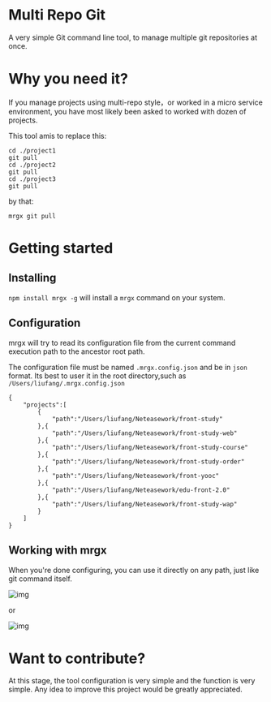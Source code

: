 # Multi Repo Git

A very simple Git command line tool, to manage multiple git repositories at once.

# Why you need it?

If you manage projects using multi-repo style，or worked in a micro service environment, you have most likely been asked to worked with dozen of projects.

This tool amis to replace this:

```
cd ./project1
git pull
cd ./project2
git pull
cd ./project3
git pull

```

by that:

```
mrgx git pull
```

# Getting started

## Installing

`npm install mrgx -g` will install a `mrgx` command on your system.

## Configuration

mrgx will try to read its configuration file from the current command execution path to the ancestor root path.


The configuration file must be named `.mrgx.config.json` and be in `json` format. Its best to user it in the root directory,such as `/Users/liufang/.mrgx.config.json`

```
{
    "projects":[
        {
            "path":"/Users/liufang/Neteasework/front-study"
        },{
            "path":"/Users/liufang/Neteasework/front-study-web"
        },{
            "path":"/Users/liufang/Neteasework/front-study-course"
        },{
            "path":"/Users/liufang/Neteasework/front-study-order"
        },{
            "path":"/Users/liufang/Neteasework/front-yooc"
        },{
            "path":"/Users/liufang/Neteasework/edu-front-2.0"
        },{
            "path":"/Users/liufang/Neteasework/front-study-wap"
        }
    ]
}
```

## Working with mrgx

When you're done configuring, you can use it directly on any path, just like git command itself.

![img](http://edu-image.nosdn.127.net/b22c8e19f0164cdea002b65c69b678d9.png?imageView&quality=100)

or

![img](http://edu-image.nosdn.127.net/b364fdc02c1647288d53460d31aecbab.png?imageView&quality=100)



# Want to contribute?

At this stage, the tool configuration is very simple and the function is very simple. Any idea to improve this project would be greatly appreciated.